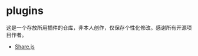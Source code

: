 # plugins

这是一个存放所用插件的仓库，非本人创作，仅保存个性化修改。感谢所有开源项目作者。

- [Share.js](https://github.com/overtrue/share.js)
